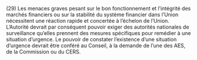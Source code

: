 (29) Les menaces graves pesant sur le bon fonctionnement et l’intégrité des marchés financiers ou sur la stabilité du système financier dans l’Union nécessitent une réaction rapide et concertée à l’échelon de l’Union. L’Autorité devrait par conséquent pouvoir exiger des autorités nationales de surveillance qu’elles prennent des mesures spécifiques pour remédier à une situation d’urgence. Le pouvoir de constater l’existence d’une situation d’urgence devrait être conféré au Conseil, à la demande de l’une des AES, de la Commission ou du CERS.